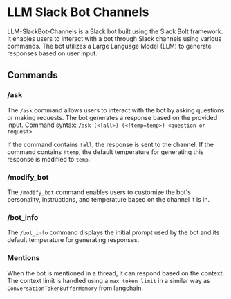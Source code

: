 
# LLM Slack Bot Channels

LLM-SlackBot-Channels is a Slack bot built using the Slack Bolt framework. It enables users to interact with a bot through Slack channels using various commands. The bot utilizes a Large Language Model (LLM) to generate responses based on user input.

## Commands

### /ask

The `/ask` command allows users to interact with the bot by asking questions or making requests. The bot generates a response based on the provided input.
Command syntax: `/ask (<!all>) (<!temp=temp>) <question or request>`

If the command contains `!all`, the response is sent to the channel. If the command contains `!temp`, the default temperature for generating this response is modified to `temp`.

### /modify_bot

The `/modify_bot` command enables users to customize the bot's personality, instructions, and temperature based on the channel it is in.

### /bot_info

The `/bot_info` command displays the initial prompt used by the bot and its default temperature for generating responses.

### Mentions

When the bot is mentioned in a thread, it can respond based on the context. The context limit is handled using a `max token limit` in a similar way as `ConversationTokenBufferMemory` from langchain.


